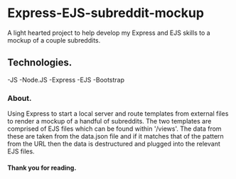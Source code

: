 # Express-EJS-subreddit-mockup
A light hearted project to help develop my Express and EJS skills to a mockup of a couple subreddits.


## Technologies.
-JS -Node.JS -Express -EJS -Bootstrap 

### About.
Using Express to start a local server and route templates from external files to render a mockup of a  handful of subreddits. The two templates are comprised of EJS files which can be found within '/views'. The data from these are taken from the data.json file and if it matches that of the pattern from the URL then the data is destructured and plugged into the relevant EJS files.

#### Thank you for reading.
